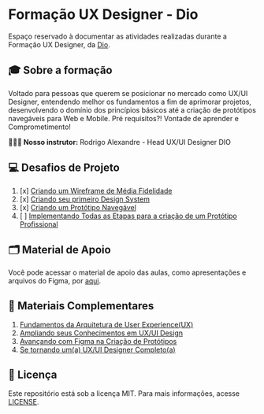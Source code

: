# Formação UX Designer - Dio

Espaço reservado à documentar as atividades realizadas durante a Formação UX Designer, da [Dio](web.dio.me).

## 🎓 Sobre a formação

Voltado para pessoas que querem se posicionar no mercado como UX/UI Designer, entendendo melhor os fundamentos a fim de aprimorar projetos, desenvolvendo o domínio dos princípios básicos até a criação de protótipos navegáveis para Web e Mobile. Pré requisitos?! Vontade de aprender e Comprometimento!

**👨🏻‍🏫 Nosso instrutor:** Rodrigo Alexandre - Head UX/UI Designer DIO

## 💻 Desafios de Projeto

1. [x] [Criando um Wireframe de Média Fidelidade](projetos/projeto01-wireframe-media-fidelidade/)
2. [x] [Criando seu primeiro Design System](projetos/projeto02-design-system/)
3. [x] [Criando um Protótipo Navegável](projetos/projeto03-criando-um-prototipo-navegavel/)
4. [ ] [Implementando Todas as Etapas para a criação de um Protótipo Profissional](projetos)

## 🗂️ Material de Apoio

Você pode acessar o material de apoio das aulas, como apresentações e arquivos do Figma, por [aqui](https://academiapme-my.sharepoint.com/personal/nubia_dio_me/_layouts/15/onedrive.aspx?id=%2Fpersonal%2Fnubia%5Fdio%5Fme%2FDocuments%2FSlides%2DDIO%2FUX%20Design%2FMateriais%20de%20Apoio%20%2D%20Ampliando%20os%20seus%20Conhecimento%20em%20UX%20UI%20Design&ga=1).

## 📑 Materiais Complementares

1. [Fundamentos da Arquitetura de User Experience(UX)](materiais-complementares/fund-arquitetura-user-experience/)
2. [Ampliando seus Conhecimentos em UX/UI Design](materiais-complementares/ampliando-seus-conhecimentos/)
3. [Avançando com Figma na Criação de Protótipos](materiais-complementares/avancando-em-figma/)
4. [Se tornando um(a) UX/UI Designer Completo(a)](materiais-complementares/se-tornando-um-ux-ui-designer/)

## 📄 Licença

Este repositório está sob a licença MIT. Para mais informações, acesse [LICENSE](LICENSE).
